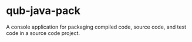 # qub-java-pack
A console application for packaging compiled code, source code, and test code in a source code project.
